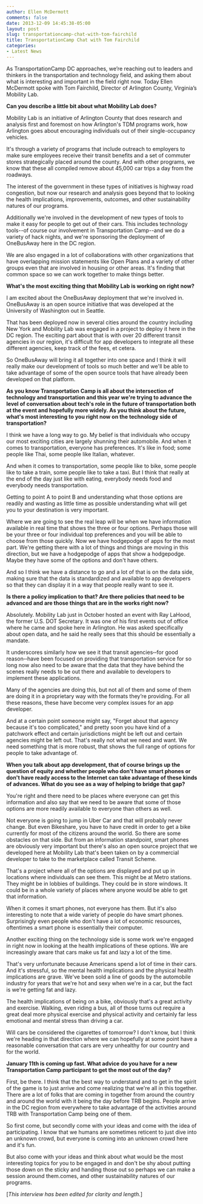 ```yaml
---
author: Ellen McDermott
comments: false
date: 2013-12-09 14:45:38-05:00
layout: post
slug: transportationcamp-chat-with-tom-fairchild
title: TransportationCamp Chat with Tom Fairchild
categories:
- Latest News
---
```


As TransportationCamp DC approaches, we’re reaching out to leaders and thinkers in the transportation and technology field, and asking them about what is interesting and important in the field right now. Today Ellen McDermott spoke with Tom Fairchild, Director of Arlington County, Virginia’s Mobility Lab.

**Can you describe a little bit about what Mobility Lab does?**

Mobility Lab is an initiative of Arlington County that does research and analysis first and foremost on how Arlington's TDM programs work, how Arlington goes about encouraging individuals out of their single-occupancy vehicles.

It's through a variety of programs that include outreach to employers to make sure employees receive their transit benefits and a set of commuter stores strategically placed around the county. And with other programs, we know that these all compiled remove about 45,000 car trips a day from the roadways.

The interest of the government in these types of initiatives is highway road congestion, but now our research and analysis goes beyond that to looking the health implications, improvements, outcomes, and other sustainability natures of our programs.

Additionally we're involved in the development of new types of tools to make it easy for people to get out of their cars. This includes technology tools--of course our involvement in Transportation Camp--and we do a variety of hack nights, and we're sponsoring the deployment of OneBusAway here in the DC region.

We are also engaged in a lot of collaborations with other organizations that have overlapping mission statements like Open Plans and a variety of other groups even that are involved in housing or other areas. It's finding that common space so we can work together to make things better.

**What's the most exciting thing that Mobility Lab is working on right now?**

I am excited about the OneBusAway deployment that we're involved in. OneBusAway is an open source initiative that was developed at the University of Washington out in Seattle.

That has been deployed now in several cities around the country including New York and Mobility Lab was engaged in a project to deploy it here in the DC region. The exciting part about that is with over 20 different transit agencies in our region, it's difficult for app developers to integrate all these different agencies, keep track of the fees, et cetera.

So OneBusAway will bring it all together into one space and I think it will really make our development of tools so much better and we'll be able to take advantage of some of the open source tools that have already been developed on that platform.

**As you know Transportation Camp is all about the intersection of technology and transportation and this year we're trying to advance the level of conversation about tech's role in the future of transportation both at the event and hopefully more widely. As you think about the future, what's most interesting to you right now on the technology side of transportation?**

I think we have a long way to go. My belief is that individuals who occupy our most exciting cities are largely shunning their automobile. And when it comes to transportation, everyone has preferences. It's like in food; some people like Thai, some people like Italian, whatever.

And when it comes to transportation, some people like to bike, some people like to take a train, some people like to take a taxi. But I think that really at the end of the day just like with eating, everybody needs food and everybody needs transportation.

Getting to point A to point B and understanding what those options are readily and wasting as little time as possible understanding what will get you to your destination is very important.

Where we are going to see the real leap will be when we have information available in real time that shows the three or four options. Perhaps those will be your three or four individual top preferences and you will be able to choose from those quickly.
Now we have hodgepodge of apps for the most part. We're getting there with a lot of things and things are moving in this direction, but we have a hodgepodge of apps that show a hodgepodge. Maybe they have some of the options and don't have others.

And so I think we have a distance to go and a lot of that is on the data side, making sure that the data is standardized and available to app developers so that they can display it in a way that people really want to see it.

**Is there a policy implication to that? Are there policies that need to be advanced and are those things that are in the works right now?**

Absolutely. Mobility Lab just in October hosted an event with Ray LaHood, the former U.S. DOT Secretary. It was one of his first events out of office where he came and spoke here in Arlington. He was asked specifically about open data, and he said he really sees that this should be essentially a mandate.

It underscores similarly how we see it that transit agencies‑‑for good reason‑‑have been focused on providing that transportation service for so long now also need to be aware that the data that they have behind the scenes really needs to be out there and available to developers to implement these applications.

Many of the agencies are doing this, but not all of them and some of them are doing it in a proprietary way with the formats they’re providing. For all these reasons, these have become very complex issues for an app developer.

And at a certain point someone might say, "Forget about that agency because it's too complicated," and pretty soon you have kind of a patchwork effect and certain jurisdictions might be left out and certain agencies might be left out. That's really not what we need and want. We need something that is more robust, that shows the full range of options for people to take advantage of.

**When you talk about app development, that of course brings up the question of equity and whether people who don't have smart phones or don't have ready access to the Internet can take advantage of these kinds of advances. What do you see as a way of helping to bridge that gap?**

You're right and there need to be places where everyone can get this information and also say that we need to be aware that some of those options are more readily available to everyone than others as well.

Not everyone is going to jump in Uber Car and that will probably never change. But even Bikeshare, you have to have credit in order to get a bike currently for most of the citizens around the world. So there are some obstacles on that side.
But from an information standpoint, smart phones are obviously very important but there's also an open source project that we developed here at Mobility Lab that's been taken on by a commercial developer to take to the marketplace called Transit Scheme.

That's a project where all of the options are displayed and put up in locations where individuals can see them. This might be at Metro stations. They might be in lobbies of buildings. They could be in store windows. It could be in a whole variety of places where anyone would be able to get that information.

When it comes it smart phones, not everyone has them. But it's also interesting to note that a wide variety of people do have smart phones. Surprisingly even people who don't have a lot of economic resources, oftentimes a smart phone is essentially their computer.

Another exciting thing on the technology side is some work we're engaged in right now in looking at the health implications of these options. We are increasingly aware that cars make us fat and lazy a lot of the time.

That's very unfortunate because Americans spend a lot of time in their cars. And it's stressful, so the mental health implications and the physical health implications are grave. We've been sold a line of goods by the automobile industry for years that we're hot and sexy when we're in a car, but the fact is we're getting fat and lazy.

The health implications of being on a bike, obviously that's a great activity and exercise. Walking, even riding a bus, all of those turns out require a great deal more physical exercise and physical activity and certainly far less emotional and mental stress than driving a car.

Will cars be considered the cigarettes of tomorrow? I don't know, but I think we're heading in that direction where we can hopefully at some point have a reasonable conversation that cars are very unhealthy for our country and for the world.

**January 11th is coming up fast. What advice do you have for a new Transportation Camp participant to get the most out of the day?**

First, be there.  I think that the best way to understand and to get in the spirit of the game is to just arrive and come realizing that we're all in this together. There are a lot of folks that are coming in together from around the country and around the world with it being the day before TRB begins. People arrive in the DC region from everywhere to take advantage of the activities around TRB with Transportation Camp being one of them.

So first come, but secondly come with your ideas and come with the idea of participating. I know that we humans are sometimes reticent to just dive into an unknown crowd, but everyone is coming into an unknown crowd here and it's fun.

But also come with your ideas and think about what would be the most interesting topics for you to be engaged in and don't be shy about putting those down on the sticky and handing those out so perhaps we can make a session around them.comes, and other sustainability natures of our programs.

[_This interview has been edited for clarity and length._]
